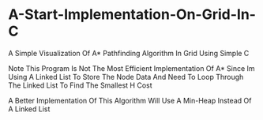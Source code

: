 # A-Start-Implementation-On-Grid-In-C
A Simple Visualization Of A* Pathfinding Algorithm In Grid Using Simple C

Note This Program Is Not The Most Efficient Implementation Of A* Since Im Using A Linked List To Store The Node Data And Need To Loop Through The Linked List To Find The Smallest H Cost

A Better Implementation Of This Algorithm Will Use A Min-Heap Instead Of A Linked List 

